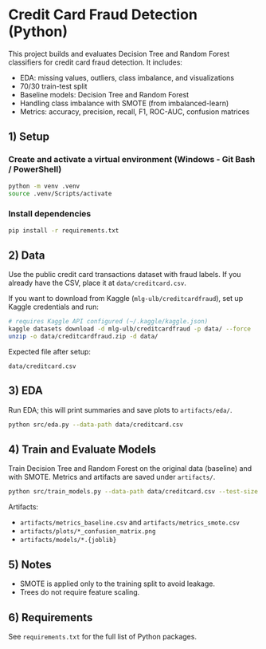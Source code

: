 # Credit Card Fraud Detection (Python)

This project builds and evaluates Decision Tree and Random Forest classifiers for credit card fraud detection. It includes:

- EDA: missing values, outliers, class imbalance, and visualizations
- 70/30 train-test split
- Baseline models: Decision Tree and Random Forest
- Handling class imbalance with SMOTE (from imbalanced-learn)
- Metrics: accuracy, precision, recall, F1, ROC-AUC, confusion matrices

## 1) Setup

### Create and activate a virtual environment (Windows - Git Bash / PowerShell)

```bash
python -m venv .venv
source .venv/Scripts/activate
```

### Install dependencies

```bash
pip install -r requirements.txt
```

## 2) Data

Use the public credit card transactions dataset with fraud labels. If you already have the CSV, place it at `data/creditcard.csv`.

If you want to download from Kaggle (`mlg-ulb/creditcardfraud`), set up Kaggle credentials and run:

```bash
# requires Kaggle API configured (~/.kaggle/kaggle.json)
kaggle datasets download -d mlg-ulb/creditcardfraud -p data/ --force
unzip -o data/creditcardfraud.zip -d data/
```

Expected file after setup:

```
data/creditcard.csv
```

## 3) EDA

Run EDA; this will print summaries and save plots to `artifacts/eda/`.

```bash
python src/eda.py --data-path data/creditcard.csv
```

## 4) Train and Evaluate Models

Train Decision Tree and Random Forest on the original data (baseline) and with SMOTE. Metrics and artifacts are saved under `artifacts/`.

```bash
python src/train_models.py --data-path data/creditcard.csv --test-size 0.3 --random-state 42
```

Artifacts:

- `artifacts/metrics_baseline.csv` and `artifacts/metrics_smote.csv`
- `artifacts/plots/*_confusion_matrix.png`
- `artifacts/models/*.{joblib}`

## 5) Notes

- SMOTE is applied only to the training split to avoid leakage.
- Trees do not require feature scaling.

## 6) Requirements

See `requirements.txt` for the full list of Python packages.

